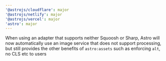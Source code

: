 ```yaml
---
'@astrojs/cloudflare': major
'@astrojs/netlify': major
'@astrojs/vercel': major
'astro': major
---
```


When using an adapter that supports neither Squoosh or Sharp, Astro will now automatically use an image service that does not support processing, but still provides the other benefits of `astro:assets` such as enforcing `alt`, no CLS etc to users
